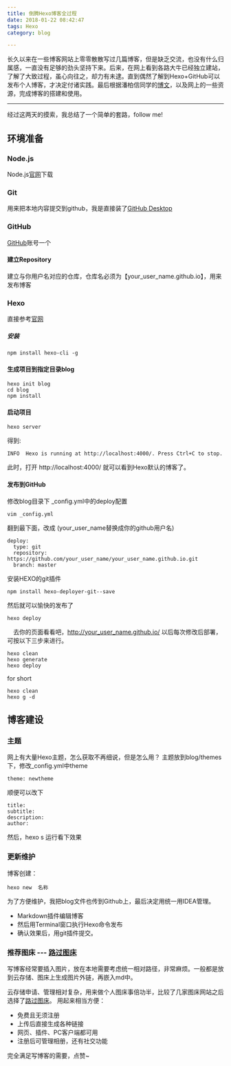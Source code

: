 ```yaml
---
title: 倒腾Hexo博客全过程
date: 2018-01-22 08:42:47
tags: Hexo
category: blog

---
```

长久以来在一些博客网站上零零散散写过几篇博客，但是缺乏交流，也没有什么归属感，一直没有足够的劲头坚持下来。后来，在网上看到各路大牛已经独立建站，了解了大致过程，虽心向往之，却力有未逮。直到偶然了解到Hexo+GitHub可以发布个人博客，才决定付诸实践。最后根据潘柏信同学的[博文](http://baixin.io/2015/08/HEXO%E6%90%AD%E5%BB%BA%E4%B8%AA%E4%BA%BA%E5%8D%9A%E5%AE%A2/)，以及网上的一些资源，完成博客的搭建和使用。

---
经过这两天的摸索，我总结了一个简单的套路，follow me!


## **环境准备**
### Node.js
Node.js[官网](https://nodejs.org/)下载
### Git
用来把本地内容提交到github，我是直接装了[GitHub Desktop](https://desktop.github.com/)
### GitHub
[GitHub](https://github.com/)账号一个
#### 建立Repository
建立与你用户名对应的仓库，仓库名必须为【your_user_name.github.io】，用来发布博客
### Hexo
直接参考[官网](https://hexo.io/)
##### 安装

```
npm install hexo-cli -g
```
#### 生成项目到指定目录blog
```
hexo init blog
cd blog
npm install
```
#### 启动项目
```
hexo server
```
得到:

	INFO  Hexo is running at http://localhost:4000/. Press Ctrl+C to stop.

此时，打开 http://localhost:4000/ 就可以看到Hexo默认的博客了。

#### 发布到GitHub
修改blog目录下 _config.yml中的deploy配置

	vim _config.yml

翻到最下面，改成 (your_user_name替换成你的github用户名)

	deploy:
	  type: git
	  repository: https://github.com/your_user_name/your_user_name.github.io.git
	  branch: master

安装HEXO的git插件

	npm install hexo-deployer-git--save

然后就可以愉快的发布了

	hexo deploy

　去你的页面看看吧，http://your_user_name.github.io/
  以后每次修改后部署，可按以下三步来进行。

	hexo clean
	hexo generate
	hexo deploy
   for short

	hexo clean
	hexo g -d

## 博客建设
### 主题
网上有大量Hexo主题，怎么获取不再细说，但是怎么用？
 主题放到blog/themes下，修改_config.yml中theme

    theme: newtheme

 顺便可以改下

    title:
    subtitle:
    description:
    author:

然后，hexo s 运行看下效果
### 更新维护
博客创建：

    hexo new  名称
    
为了方便维护，我把blog文件也传到Github上，最后决定用统一用IDEA管理。
- Markdown插件编辑博客
- 然后用Terminal窗口执行Hexo命令发布
- 确认效果后，用git插件提交。



### 推荐图床 --- [路过图床](https://imgchr.com/)   
写博客经常要插入图片，放在本地需要考虑统一相对路径，非常麻烦。一般都是放到云存储、图床上生成图片外链，再嵌入md中。

云存储申请、管理相对复杂，用来做个人图床事倍功半，比较了几家图床网站之后选择了[路过图床](https://imgchr.com/)。
用起来相当方便：
- 免费且无须注册
- 上传后直接生成各种链接
- 网页、插件、PC客户端都可用
- 注册后可管理相册，还有社交功能

完全满足写博客的需要，点赞~
